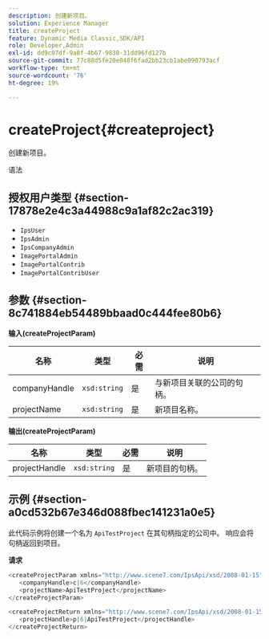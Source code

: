 ```yaml
---
description: 创建新项目。
solution: Experience Manager
title: createProject
feature: Dynamic Media Classic,SDK/API
role: Developer,Admin
exl-id: dd9c07df-9a8f-4b67-9838-31dd96fd127b
source-git-commit: 77c88d5fe20e048f6fad2bb23cb1abe090793acf
workflow-type: tm+mt
source-wordcount: '76'
ht-degree: 19%

---
```


# createProject{#createproject}

创建新项目。

语法

## 授权用户类型 {#section-17878e2e4c3a44988c9a1af82c2ac319}

* `IpsUser`
* `IpsAdmin`
* `IpsCompanyAdmin`
* `ImagePortalAdmin`
* `ImagePortalContrib`
* `ImagePortalContribUser`

## 参数 {#section-8c741884eb54489bbaad0c444fee80b6}

**输入(createProjectParam)**

| 名称 | 类型 | 必需 | 说明 |
|---|---|---|---|
| companyHandle | `xsd:string` | 是 | 与新项目关联的公司的句柄。 |
| projectName | `xsd:string` | 是 | 新项目名称。 |

**输出(createProjectParam)**

| 名称 | 类型 | 必需 | 说明 |
|---|---|---|---|
| projectHandle | `xsd:string` | 是 | 新项目的句柄。 |

## 示例 {#section-a0cd532b67e346d088fbec141231a0e5}

此代码示例将创建一个名为 `ApiTestProject` 在其句柄指定的公司中。 响应会将句柄返回到项目。

**请求**

```java
<createProjectParam xmlns="http://www.scene7.com/IpsApi/xsd/2008-01-15">
   <companyHandle>c|6</companyHandle>
   <projectName>ApiTestProject</projectName>
</createProjectParam>
```

```java
<createProjectReturn xmlns="http://www.scene7.com/IpsApi/xsd/2008-01-15">
   <projectHandle>p|6|ApiTestProject</projectHandle>
</createProjectReturn>
```
